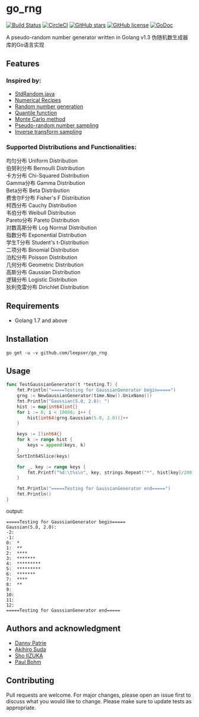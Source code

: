 # go_rng

[![Build Status](https://travis-ci.org/leesper/go_rng.svg?branch=master)](https://travis-ci.org/leesper/go_rng)
[![CircleCI](https://circleci.com/gh/leesper/go_rng.svg?style=svg)](https://circleci.com/gh/leesper/go_rng)
[![GitHub stars](https://img.shields.io/github/stars/leesper/go_rng.svg)](https://github.com/leesper/go_rng/stargazers)
[![GitHub license](https://img.shields.io/badge/license-Apache%202-blue.svg)](https://raw.githubusercontent.com/leesper/go_rng/master/LICENSE)
[![GoDoc](https://godoc.org/github.com/leesper/go_rng?status.svg)](http://godoc.org/github.com/leesper/go_rng)

A pseudo-random number generator written in Golang v1.3 伪随机数生成器库的Go语言实现

## Features

### Inspired by:
* [StdRandom.java](http://introcs.cs.princeton.edu/java/stdlib/StdRandom.java.html)
* [Numerical Recipes](http://www.nr.com/)
* [Random number generation](http://en.wikipedia.org/wiki/Random_number_generation)
* [Quantile function](http://en.wikipedia.org/wiki/Quantile_function)
* [Monte Carlo method](http://en.wikipedia.org/wiki/Monte_Carlo_method)
* [Pseudo-random number sampling](http://en.wikipedia.org/wiki/Pseudo-random_number_sampling)
* [Inverse transform sampling](http://en.wikipedia.org/wiki/Inverse_transform_sampling)

### Supported Distributions and Functionalities:
均匀分布      Uniform Distribution <br />
伯努利分布    Bernoulli Distribution <br />
卡方分布      Chi-Squared Distribution <br />
Gamma分布     Gamma Distribution <br />
Beta分布      Beta Distribution <br />
费舍尔F分布   Fisher's F Distribution <br />
柯西分布      Cauchy Distribution <br />
韦伯分布      Weibull Distribution <br />
Pareto分布    Pareto Distribution <br />
对数高斯分布  Log Normal Distribution <br />
指数分布      Exponential Distribution <br />
学生T分布     Student's t-Distribution <br />
二项分布      Binomial Distribution <br />
泊松分布      Poisson Distribution <br />
几何分布      Geometric Distribution <br />
高斯分布      Gaussian Distribution <br />
逻辑分布      Logistic Distribution <br />
狄利克雷分布  Dirichlet Distribution <br />

## Requirements

* Golang 1.7 and above

## Installation

`go get -u -v github.com/leepser/go_rng`

## Usage

```go
func TestGaussianGenerator(t *testing.T) {
	fmt.Println("=====Testing for GaussianGenerator begin=====")
	grng := NewGaussianGenerator(time.Now().UnixNano())
	fmt.Println("Gaussian(5.0, 2.0): ")
	hist := map[int64]int{}
	for i := 0; i < 10000; i++ {
		hist[int64(grng.Gaussian(5.0, 2.0))]++
	}

	keys := []int64{}
	for k := range hist {
		keys = append(keys, k)
	}
	SortInt64Slice(keys)

	for _, key := range keys {
		fmt.Printf("%d:\t%s\n", key, strings.Repeat("*", hist[key]/200))
	}

	fmt.Println("=====Testing for GaussianGenerator end=====")
	fmt.Println()
}
```
output:
```
=====Testing for GaussianGenerator begin=====
Gaussian(5.0, 2.0):
-2:
-1:
0:	*
1:	**
2:	****
3:	*******
4:	*********
5:	*********
6:	*******
7:	****
8:	**
9:
10:
11:
12:
=====Testing for GaussianGenerator end=====
```

## Authors and acknowledgment

* [Danny Patrie](https://github.com/dpatrie)
* [Akihiro Suda](https://github.com/AkihiroSuda)
* [Sho IIZUKA](https://github.com/arosh)
* [Paul Bohm](https://github.com/enki)

## Contributing

Pull requests are welcome. For major changes, please open an issue first to discuss what you would like to change. Please make sure to update tests as appropriate.
